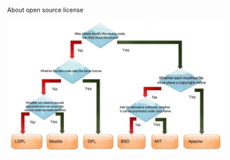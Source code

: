 About open source license

![5W1H of Open Source What—What are the Open Source Licenses? - Weekly  Sharing - ZenTao](../../images/f_ef1b5a2b883c816c5945bded7242d3f3&t=jpg&o=&s=&v=1653447388.jpeg)
